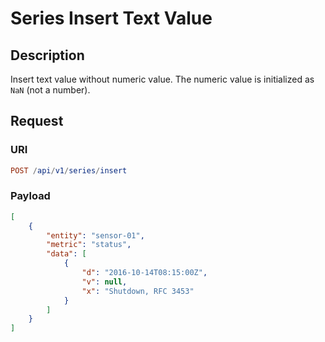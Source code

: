 # Series Insert Text Value

## Description

Insert text value without numeric value. The numeric value is initialized as `NaN` (not a number).

## Request

### URI

```elm
POST /api/v1/series/insert
```

### Payload

```json
[
    {
        "entity": "sensor-01",
        "metric": "status",
        "data": [
            {
                "d": "2016-10-14T08:15:00Z",
                "v": null,
                "x": "Shutdown, RFC 3453"
            }
        ]
    }
]
```
